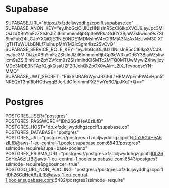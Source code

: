 # Supabase
SUPABASE_URL="https://xfzdcljwyddhgzcpcifl.supabase.co"
SUPABASE_ANON_KEY="eyJhbGciOiJIUzI1NiIsInR5cCI6IkpXVCJ9.eyJpc3MiOiJzdXBhYmFzZSIsInJlZiI6InhmemRjbGp3eWRkaGd6Y3BjaWZsIiwicm9sZSI6ImFub24iLCJpYXQiOjE3NjE0NDE1MDMsImV4cCI6MjA3NzAxNzUwM30.XTigTHTuWULbBNLf7iulhupMhYM2IxSgm4lzz2SvCvQ"
SUPABASE_SERVICE_ROLE_KEY="eyJhbGciOiJIUzI1NiIsInR5cCI6IkpXVCJ9.eyJpc3MiOiJzdXBhYmFzZSIsInJlZiI6InhmemRjbGp3eWRkaGd6Y3BjaWZsIiwicm9sZSI6InNlcnZpY2Vfcm9sZSIsImlhdCI6MTc2MTQ0MTUwMywiZXhwIjoyMDc3MDE3NTAzfQ.gkQsaUZF2RJehQkZpOX0wAim_2iX_TevboqscYN-MMQ"
SUPABASE_JWT_SECRET="F6kSstRARrWynJRz36L1HBMWpEmPW4vHpn5fNREQpT3mRIbHOdwgqBJcrLtIGfdjrimmPXZYwYq60/jpJKqT+Q=="

# Postgres
POSTGRES_USER="postgres"
POSTGRES_PASSWORD="lDh26GdHeA6zILfB"
POSTGRES_HOST="db.xfzdcljwyddhgzcpcifl.supabase.co"
POSTGRES_DATABASE="postgres"
POSTGRES_URL="postgres://postgres.xfzdcljwyddhgzcpcifl:lDh26GdHeA6zILfB@aws-1-eu-central-1.pooler.supabase.com:6543/postgres?sslmode=require&supa=base-pooler.x"
POSTGRES_PRISMA_URL="postgres://postgres.xfzdcljwyddhgzcpcifl:lDh26GdHeA6zILfB@aws-1-eu-central-1.pooler.supabase.com:6543/postgres?sslmode=require&pgbouncer=true"
POSTGGO_URL_NON_POOLING="postgres://postgres.xfzdcljwyddhgzcpcifl:lDh26GdHeA6zILfB@aws-1-eu-central-1.pooler.supabase.com:5432/postgres?sslmode=require"
